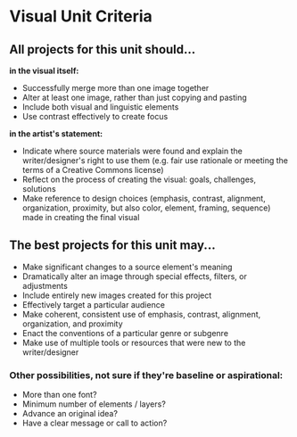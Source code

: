 # Visual Unit Criteria

## All projects for this unit should...

**in the visual itself:**

* Successfully merge more than one image together
* Alter at least one image, rather than just copying and pasting
* Include both visual and linguistic elements
* Use contrast effectively to create focus

**in the artist's statement:**

* Indicate where source materials were found and explain the writer/designer's right to use them (e.g. fair use rationale or meeting the terms of a Creative Commons license)
* Reflect on the process of creating the visual: goals, challenges, solutions
* Make reference to design choices (emphasis, contrast, alignment, organization, proximity, but also color, element, framing, sequence) made in creating the final visual


## The best projects for this unit may...
* Make significant changes to a source element's meaning
* Dramatically alter an image through special effects, filters, or adjustments
* Include entirely new images created for this project
* Effectively target a particular audience
* Make coherent, consistent use of emphasis, contrast, alignment, organization, and proximity
* Enact the conventions of a particular genre or subgenre
* Make use of multiple tools or resources that were new to the writer/designer


### Other possibilities, not sure if they're baseline or aspirational:
* More than one font?
* Minimum number of elements / layers?
* Advance an original idea?
* Have a clear message or call to action?
